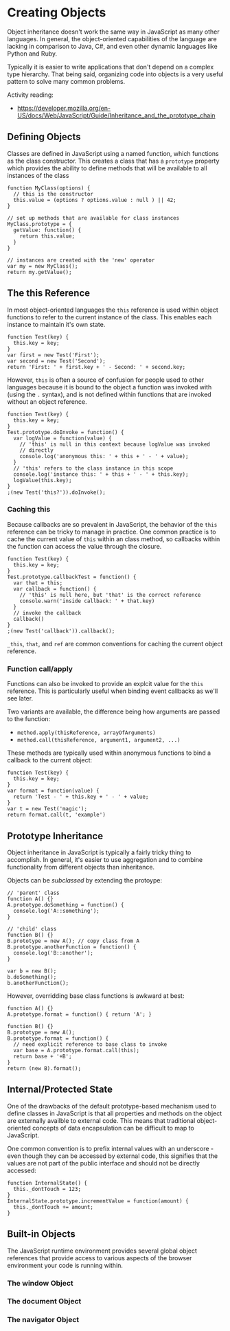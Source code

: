 # Creating Objects

Object inheritance doesn't work the same way in JavaScript as many other
languages. In general, the object-oriented capabilities of the language are
lacking in comparison to Java, C#, and even other dynamic languages like
Python and Ruby.

Typically it is easier to write applications that don't depend on a complex
type hierarchy. That being said, organizing code into objects is a very
useful pattern to solve many common problems.

Activity reading:

* <https://developer.mozilla.org/en-US/docs/Web/JavaScript/Guide/Inheritance_and_the_prototype_chain>

## Defining Objects

Classes are defined in JavaScript using a named function, which functions as
the class constructor. This creates a class that has a `prototype` property
which provides the ability to define methods that will be available to all
instances of the class

```javascript.interactive
function MyClass(options) {
  // this is the constructor
  this.value = (options ? options.value : null ) || 42;
}

// set up methods that are available for class instances
MyClass.prototype = {
  getValue: function() {
    return this.value;
  }
}

// instances are created with the 'new' operator
var my = new MyClass();
return my.getValue();
```

## The this Reference

In most object-oriented languages the `this` reference is used within object
functions to refer to the current instance of the class. This enables each
instance to maintain it's own state.

```javascript.interactive
function Test(key) {
  this.key = key;
}
var first = new Test('First');
var second = new Test('Second');
return 'First: ' + first.key + ' - Second: ' + second.key;
```

However, `this` is often a source of confusion for people used to other
languages because it is bound to the object a function was invoked with
(using the `.` syntax), and is not defined within functions that are
invoked without an object reference.

```javascript.interactive
function Test(key) {
  this.key = key;
}
Test.prototype.doInvoke = function() {
  var logValue = function(value) {
    // 'this' is null in this context because logValue was invoked
    // directly
    console.log('anonymous this: ' + this + ' - ' + value);
  }
  // 'this' refers to the class instance in this scope
  console.log('instance this: ' + this + ' - ' + this.key);
  logValue(this.key);
}
;(new Test('this?')).doInvoke();
```

### Caching this

Because callbacks are so prevalent in JavaScript, the behavior of the `this`
reference can be tricky to manage in practice. One common practice is to
cache the current value of `this` within an class method, so callbacks
within the function can access the value through the closure.

```javascript.interactive
function Test(key) {
  this.key = key;
}
Test.prototype.callbackTest = function() {
  var that = this;
  var callback = function() {
    // 'this' is null here, but 'that' is the correct reference
    console.warn('inside callback: ' + that.key)
  }
  // invoke the callback
  callback()
}
;(new Test('callback')).callback();

```

`_this`, `that`, and `ref` are common conventions for caching the current
object reference.

### Function call/apply

Functions can also be invoked to provide an explcit value for the `this`
reference. This is particularly useful when binding event callbacks as
we'll see later.

Two variants are available, the difference being how arguments are passed to
the function:

* `method.apply(thisReference, arrayOfArguments)`
* `method.call(thisReference, argument1, argument2, ...)`

These methods are typically used within anonymous functions to bind a
callback to the current object:

```javascript.interactive
function Test(key) {
  this.key = key;
}
var format = function(value) {
  return 'Test - ' + this.key + ' - ' + value;
}
var t = new Test('magic');
return format.call(t, 'example')
```

## Prototype Inheritance

Object inheritance in JavaScript is typically a fairly tricky thing to
accomplish. In general, it's easier to use aggregation and to combine
functionality from different objects than inheritance.

Objects can be *subclassed* by extending the protoype:

```javascript.interactive
// 'parent' class
function A() {}
A.prototype.doSomething = function() {
  console.log('A::something');
}

// 'child' class
function B() {}
B.prototype = new A(); // copy class from A
B.prototype.anotherFunction = function() {
  console.log('B::another');
}

var b = new B();
b.doSomething();
b.anotherFunction();
```

However, overridding base class functions is awkward at best:

```javascript.interactive
function A() {}
A.prototype.format = function() { return 'A'; }

function B() {}
B.prototype = new A();
B.prototype.format = function() {
  // need explicit reference to base class to invoke
  var base = A.prototype.format.call(this);
  return base + '+B';
}
return (new B).format();
```

## Internal/Protected State

One of the drawbacks of the default prototype-based mechanism used to define
classes in JavaScript is that all properties and methods on the object are
externally availble to external code. This means that traditional object-oriented
concepts of data encapsulation can be difficult to map to JavaScript.

One common convention is to prefix internal values with an underscore - even
though they can be accessed by external code, this signifies that the values
are not part of the public interface and should not be directly accessed:

```javascript.interactive
function InternalState() {
  this._dontTouch = 123;
}
InternalState.prototype.incrementValue = function(amount) {
  this._dontTouch += amount;
}
```

## Built-in Objects

The JavaScript runtime environment provides several global object references
that provide access to various aspects of the browser environment your code is
running within.

### The window Object

### The document Object

### The navigator Object


